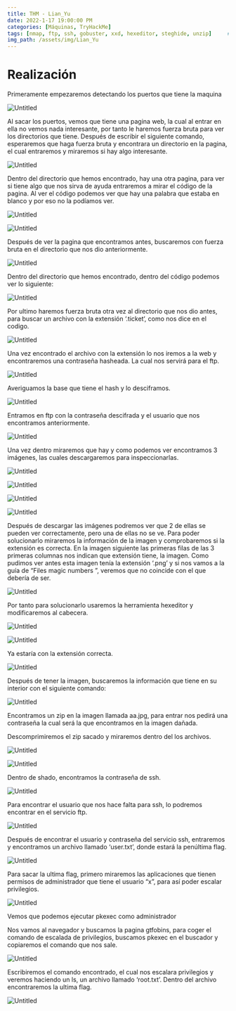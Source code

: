 ```yaml
---
title: THM - Lian_Yu
date: 2022-1-17 19:00:00 PM
categories: [Máquinas, TryHackMe]
tags: [nmap, ftp, ssh, gobuster, xxd, hexeditor, steghide, unzip]     # TAG names should always be lowercase
img_path: /assets/img/Lian_Yu
---
```


# Realización

Primeramente empezaremos detectando los puertos que tiene la maquina

![Untitled](p.png)

Al sacar los puertos, vemos que tiene una pagina web, la cual al entrar en ella no vemos nada interesante, por tanto le haremos fuerza bruta para ver los directorios que tiene. Después de escribir el siguiente comando, esperaremos que haga fuerza bruta y encontrara un directorio en la pagina, el cual entraremos y miraremos si hay algo interesante.

![Untitled](p1.png)

Dentro del directorio que hemos encontrado, hay una otra pagina, para ver si tiene algo que nos sirva de ayuda entraremos a mirar el código de la pagina. Al ver el código podemos ver que hay una palabra que estaba en blanco y por eso no la podíamos ver.

![Untitled](p2.png)

![Untitled](p3.png)

Después de ver la pagina que encontramos antes, buscaremos con fuerza bruta en el directorio que nos dio anteriormente.

![Untitled](p4.png)

Dentro del directorio que hemos encontrado, dentro del código podemos ver lo siguiente:

![Untitled](p5.png)

Por ultimo haremos fuerza bruta otra vez al directorio que nos dio antes, para buscar un archivo con la extensión ‘.ticket‘, como nos dice en el codigo.

![Untitled](p6.png)

Una vez encontrado el archivo con la extensión lo nos iremos a la web y encontraremos una contraseña hasheada. La cual nos servirá para el ftp.

![Untitled](p7.png)

Averiguamos la base que tiene el hash y lo desciframos.

![Untitled](p8.png)

Entramos en ftp con la contraseña descifrada y el usuario que nos encontramos anteriormente.

![Untitled](p9.png)

Una vez dentro miraremos que hay y como podemos ver encontramos 3 imágenes, las cuales descargaremos para inspeccionarlas.

![Untitled](p10.png)

![Untitled](p11.png)

![Untitled](p12.png)

![Untitled](p13.png)

Después de descargar las imágenes podremos ver que 2 de ellas se pueden ver correctamente, pero una de ellas no se ve. Para poder solucionarlo miraremos la información de la imagen y comprobaremos si la extensión es correcta. En la imagen siguiente las primeras filas de las 3 primeras columnas nos indican que extensión tiene, la imagen. Como pudimos ver antes esta imagen tenía la extensión ‘.png’ y si nos vamos a la guía de “Files magic numbers ”, veremos que no coincide con el que debería de ser. 

![Untitled](p14.png)

Por tanto para solucionarlo usaremos la herramienta hexeditor y modificaremos al cabecera.

![Untitled](p15.png)

![Untitled](p16.png)

Ya estaría con la extensión correcta.

![Untitled](p17.png)

Después de tener la imagen, buscaremos la información que tiene en su interior con el siguiente comando:

![Untitled](p18.png)

Encontramos un zip en la imagen llamada aa.jpg, para entrar nos pedirá una contraseña la cual será la que encontramos en la imagen dañada.

Descomprimiremos el zip sacado y miraremos dentro del los archivos.

![Untitled](p19.png)

![Untitled](p20.png)

Dentro de shado, encontramos la contraseña de ssh.

![Untitled](p21.png)

Para encontrar el usuario que nos hace falta para ssh, lo podremos encontrar en el servicio ftp.

![Untitled](p22.png)

Después de encontrar el usuario y contraseña del servicio ssh, entraremos y encontramos un archivo llamado ‘user.txt’, donde estará la penúltima flag.

![Untitled](p23.png)

Para sacar la ultima flag, primero miraremos las aplicaciones que tienen permisos de administrador que tiene el usuario “x”, para así poder escalar privilegios.

![Untitled](p24.png)

Vemos que podemos ejecutar pkexec como administrador

Nos vamos al navegador y buscamos la pagina gtfobins, para coger el comando de escalada de privilegios, buscamos pkexec en el buscador y copiaremos el comando que nos sale.

![Untitled](p25.png)

Escribiremos el comando encontrado, el cual nos escalara privilegios y veremos haciendo un ls, un archivo llamado ‘root.txt’. Dentro del archivo encontraremos la ultima flag.

![Untitled](p26.png)
